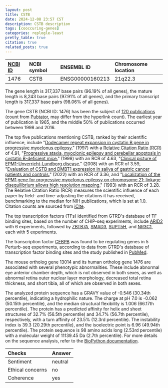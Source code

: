 ```yaml
---
layout: post
title: CSTB
date: 2024-12-08 23:57 CST
description: CSTB description
tags: [cooccuring-genes]
categories: replogle-least
pretty_table: true
citation: true
related_posts: true
---
```




| [NCBI ID](https://www.ncbi.nlm.nih.gov/gene/1476) | NCBI symbol | ENSEMBL ID | Chromosome location |
| :-------- | :------- | :-------- | :------- |
| 1476  | CSTB | ENSG00000160213 | 21q22.3 |



The gene length is 317,337 base pairs (96.19% of all genes), the mature length is 8,243 base pairs (97.91% of all genes), and the primary transcript length is 317,337 base pairs (98.06% of all genes).


The gene CSTB (NCBI ID: 1476) has been the subject of [120 publications](https://pubmed.ncbi.nlm.nih.gov/?term=%22CSTB%22) (count from [Pubtator](https://academic.oup.com/nar/article/47/W1/W587/5494727), may differ from the hyperlink count). The earliest year of publication is 1965, and the middle 50% of publications occurred between 1998 and 2016.


The top five publications mentioning CSTB, ranked by their scientific influence, include "[Dodecamer repeat expansion in cystatin B gene in progressive myoclonus epilepsy.](https://pubmed.ncbi.nlm.nih.gov/9126745)" (1997) with a [Relative Citation Ratio (RCR)](https://journals.plos.org/plosbiology/article?id=10.1371/journal.pbio.1002541) of 4.91, "[Progressive ataxia, myoclonic epilepsy and cerebellar apoptosis in cystatin B-deficient mice.](https://pubmed.ncbi.nlm.nih.gov/9806543)" (1998) with an RCR of 4.63, "[Clinical picture of EPM1-Unverricht-Lundborg disease.](https://pubmed.ncbi.nlm.nih.gov/18325013)" (2008) with an RCR of 3.59, "[Evaluation of CSTB and DMBT1 expression in saliva of gastric cancer patients and controls.](https://pubmed.ncbi.nlm.nih.gov/35488257)" (2022) with an RCR of 3.36, and "[Localization of the EPM1 gene for progressive myoclonus epilepsy on chromosome 21: linkage disequilibrium allows high resolution mapping.](https://pubmed.ncbi.nlm.nih.gov/8104628)" (1993) with an RCR of 3.28. The Relative Citation Ratio (RCR) measures the scientific influence of each paper by field- and time-adjusting the citations it has received, benchmarking to the median for NIH publications, which is set at 1.0. Citation counts are sourced from [iCite](https://icite.od.nih.gov).





The top transcription factors (TFs) identified from GTRD's database of TF binding sites, based on the number of CHIP-seq experiments, include [ARID2](https://www.ncbi.nlm.nih.gov/gene/196528) with 6 experiments, followed by [ZBTB7A](https://www.ncbi.nlm.nih.gov/gene/51341), [SMAD3](https://www.ncbi.nlm.nih.gov/gene/4088), [SUPT5H](https://www.ncbi.nlm.nih.gov/gene/6829), and [NR3C1](https://www.ncbi.nlm.nih.gov/gene/2908), each with 5 experiments.


The transcription factor [CEBPB](https://www.ncbi.nlm.nih.gov/gene/6829) was found to be regulating genes in 5 Perturb-seq experiments, according to data from GTRD's database of transcription factor binding sites and the study published in [PubMed](https://pubmed.ncbi.nlm.nih.gov/35688146/).





The mouse ortholog gene 13014 and its human ortholog gene 1476 are associated with several phenotypic abnormalities. These include abnormal eye anterior chamber depth, which is not observed in both sexes, as well as abnormal retina outer nuclear layer morphology, decreased total retina thickness, and short tibia, all of which are observed in both sexes.


The analyzed protein sequence has a GRAVY value of -0.546 (30.34th percentile), indicating a hydrophilic nature. The charge at pH 7.0 is -0.062 (50.15th percentile), and the median structural flexibility is 1.006 (66.17th percentile). The protein has a predicted affinity for helix and sheet structures of 32.7% (56.5th percentile) and 34.7% (56.7th percentile), respectively, with a turn affinity of 23.5% (12.3rd percentile). The instability index is 39.3 (20.29th percentile), and the isoelectric point is 6.96 (49.94th percentile). The protein sequence is 98 amino acids long (2.53rd percentile) with a molecular weight of 11139.45 Da (2.7th percentile). For more details on the sequence analysis, refer to the [BioPython documentation](https://biopython.org/docs/1.75/api/Bio.SeqUtils.ProtParam.html).



| Checks    | Answer |
| :-------- | :------- |
| Sentiment  | neutral   |
| Ethical concerns | no     |
| Coherence    | yes    |